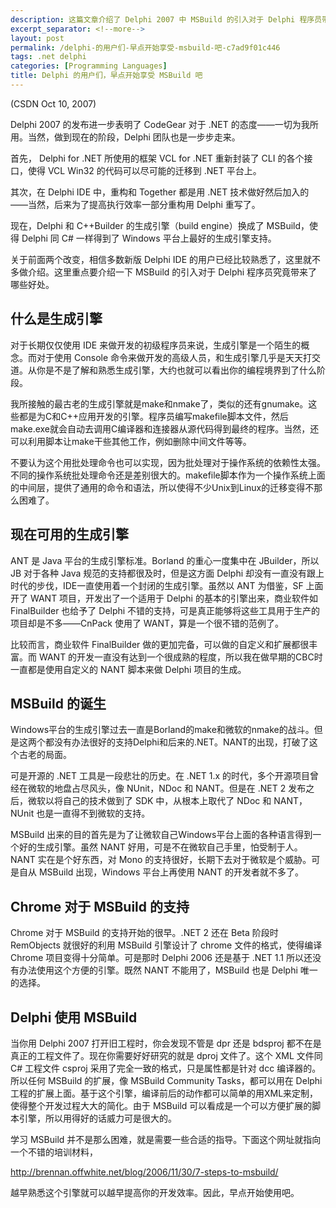 ```yaml
---
description: 这篇文章介绍了 Delphi 2007 中 MSBuild 的引入对于 Delphi 程序员带来的好处。
excerpt_separator: <!--more-->
layout: post
permalink: /delphi-的用户们-早点开始享受-msbuild-吧-c7ad9f01c446
tags: .net delphi
categories: [Programming Languages]
title: Delphi 的用户们，早点开始享受 MSBuild 吧
---
```

(CSDN Oct 10, 2007)

Delphi 2007 的发布进一步表明了 CodeGear 对于 .NET 的态度――一切为我所用。当然，做到现在的阶段，Delphi 团队也是一步步走来。

首先， Delphi for .NET 所使用的框架 VCL for .NET 重新封装了 CLI 的各个接口，使得 VCL Win32 的代码可以尽可能的迁移到 .NET 平台上。

其次，在 Delphi IDE 中，重构和 Together 都是用 .NET 技术做好然后加入的――当然，后来为了提高执行效率一部分重构用 Delphi 重写了。

现在，Delphi 和 C++Builder 的生成引擎（build engine）换成了 MSBuild，使得 Delphi 同 C# 一样得到了 Windows 平台上最好的生成引擎支持。

关于前面两个改变，相信多数新版 Delphi IDE 的用户已经比较熟悉了，这里就不多做介绍。这里重点要介绍一下 MSBuild 的引入对于 Delphi 程序员究竟带来了哪些好处。
<!--more-->

## 什么是生成引擎

对于长期仅仅使用 IDE 来做开发的初级程序员来说，生成引擎是一个陌生的概念。而对于使用 Console 命令来做开发的高级人员，和生成引擎几乎是天天打交道。从你是不是了解和熟悉生成引擎，大约也就可以看出你的编程境界到了什么阶段。

我所接触的最古老的生成引擎就是make和nmake了，类似的还有gnumake。这些都是为C和C++应用开发的引擎。程序员编写makefile脚本文件，然后make.exe就会自动去调用C编译器和连接器从源代码得到最终的程序。当然，还可以利用脚本让make干些其他工作，例如删除中间文件等等。

不要认为这个用批处理命令也可以实现，因为批处理对于操作系统的依赖性太强。不同的操作系统批处理命令还是差别很大的。makefile脚本作为一个操作系统上面的中间层，提供了通用的命令和语法，所以使得不少Unix到Linux的迁移变得不那么困难了。

## 现在可用的生成引擎

ANT 是 Java 平台的生成引擎标准。Borland 的重心一度集中在 JBuilder，所以 JB 对于各种 Java 规范的支持都很及时，但是这方面 Delphi 却没有一直没有跟上时代的步伐，IDE一直使用着一个封闭的生成引擎。虽然以 ANT 为借鉴，SF 上面开了 WANT 项目，开发出了一个适用于 Delphi 的基本的引擎出来，商业软件如 FinalBuilder 也给予了 Delphi 不错的支持，可是真正能够将这些工具用于生产的项目却是不多――CnPack 使用了 WANT，算是一个很不错的范例了。

比较而言，商业软件 FinalBuilder 做的更加完备，可以做的自定义和扩展都很丰富。而 WANT 的开发一直没有达到一个很成熟的程度，所以我在做早期的CBC时一直都是使用自定义的 NANT 脚本来做 Delphi 项目的生成。

## MSBuild 的诞生

Windows平台的生成引擎过去一直是Borland的make和微软的nmake的战斗。但是这两个都没有办法很好的支持Delphi和后来的.NET。NANT的出现，打破了这个古老的局面。

可是开源的 .NET 工具是一段悲壮的历史。在 .NET 1.x 的时代，多个开源项目曾经在微软的地盘占尽风头，像 NUnit，NDoc 和 NANT。但是在 .NET 2 发布之后，微软以将自己的技术做到了 SDK 中，从根本上取代了 NDoc 和 NANT，NUnit 也是一直得不到微软的支持。

MSBuild 出来的目的首先是为了让微软自己Windows平台上面的各种语言得到一个好的生成引擎。虽然 NANT 好用，可是不在微软自己手里，怕受制于人。NANT 实在是个好东西，对 Mono 的支持很好，长期下去对于微软是个威胁。可是自从 MSBuild 出现，Windows 平台上再使用 NANT 的开发者就不多了。

## Chrome 对于 MSBuild 的支持

Chrome 对于 MSBuild 的支持开始的很早。.NET 2 还在 Beta 阶段时 RemObjects 就很好的利用 MSBuild 引擎设计了 chrome 文件的格式，使得编译 Chrome 项目变得十分简单。可是那时 Delphi 2006 还是基于 .NET 1.1 所以还没有办法使用这个方便的引擎。既然 NANT 不能用了，MSBuild 也是 Delphi 唯一的选择。

## Delphi 使用 MSBuild

当你用 Delphi 2007 打开旧工程时，你会发现不管是 dpr 还是 bdsproj 都不在是真正的工程文件了。现在你需要好好研究的就是 dproj 文件了。这个 XML 文件同 C# 工程文件 csproj 采用了完全一致的格式，只是属性都是针对 dcc 编译器的。所以任何 MSBuild 的扩展，像 MSBuild Community Tasks，都可以用在 Delphi 工程的扩展上面。基于这个引擎，编译前后的动作都可以简单的用XML来定制，使得整个开发过程大大的简化。由于 MSBuild 可以看成是一个可以方便扩展的脚本引擎，所以用得好的话威力可是很大的。

学习 MSBuild 并不是那么困难，就是需要一些合适的指导。下面这个网址就指向一个不错的培训材料，

http://brennan.offwhite.net/blog/2006/11/30/7-steps-to-msbuild/

越早熟悉这个引擎就可以越早提高你的开发效率。因此，早点开始使用吧。
